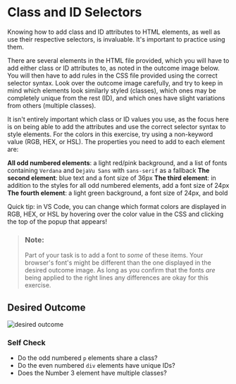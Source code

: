 # Class and ID Selectors
Knowing how to add class and ID attributes to HTML elements, 
as well as use their respective selectors, is invaluable. It's 
important to practice using them.

There are several elements in the HTML file provided, which you 
will have to add either class or ID attributes to, as noted in 
the outcome image below. You will then have to add rules in the 
CSS file provided using the correct selector syntax. Look over 
the outcome image carefully, and try to keep in mind which 
elements look similarly styled (classes), which ones may be 
completely unique from the rest (ID), and which ones have 
slight variations from others (multiple classes).

It isn't entirely important which class or ID values you use, 
as the focus here is on being able to add the attributes and 
use the correct selector syntax to style elements. For the 
colors in this exercise, try using a non-keyword value 
(RGB, HEX, or HSL). The properties you need to add to each 
element are:

 **All odd numbered elements**: a light red/pink background, and a list of fonts containing `Verdana` and `DejaVu Sans` with `sans-serif` as a fallback
 **The second element**: blue text and a font size of 36px
 **The third element**: in addition to the styles for all odd numbered elements, add a font size of 24px
 **The fourth element**: a light green background, a font size of 24px, and bold

Quick tip: in VS Code, you can change which format colors are displayed in RGB, HEX, or HSL by hovering over the color value in the CSS and clicking the top of the popup that appears!

> ### Note:
> Part of your task is to add a font to _some_ of these items. Your browser's font's might be different than the one displayed in the desired outcome image. As long as you confirm that the fonts _are_ being applied to the right lines any differences are okay for this exercise.

## Desired Outcome
![desired outcome](./desired-outcome.png)


### Self Check
- Do the odd numbered `p` elements share a class?
- Do the even numbered `div` elements have unique IDs?
- Does the Number 3 element have multiple classes?
